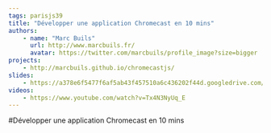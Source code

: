 ```yaml
---
tags: parisjs39
title: "Développer une application Chromecast en 10 mins"
authors:
    - name: "Marc Buils"
      url: http://www.marcbuils.fr/
      avatar: https://twitter.com/marcbuils/profile_image?size=bigger
projects:
    - http://marcbuils.github.io/chromecastjs/
slides:
    - https://a378e6f5477f6af5ab43f457510a6c436202f44d.googledrive.com/host/0B7E1cle5Q-hIWjA3Q1RrRkVEdm8/presentation/#1
videos:
    - https://www.youtube.com/watch?v=Tx4N3NyUq_E
---
```

#Développer une application Chromecast en 10 mins
